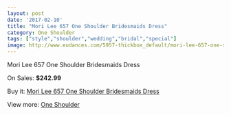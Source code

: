 ```yaml
---
layout: post
date: '2017-02-10'
title: "Mori Lee 657 One Shoulder Bridesmaids Dress"
category: One Shoulder
tags: ["style","shoulder","wedding","bridal","special"]
image: http://www.eudances.com/5957-thickbox_default/mori-lee-657-one-shoulder-bridesmaids-dress.jpg
---
```

Mori Lee 657 One Shoulder Bridesmaids Dress

On Sales: **$242.99**
<a href="https://www.eudances.com/en/one-shoulder/2112-mori-lee-657-one-shoulder-bridesmaids-dress.html"><amp-img layout="responsive" width="600" height="600" src="//www.eudances.com/5957-thickbox_default/mori-lee-657-one-shoulder-bridesmaids-dress.jpg" alt="Mori Lee 657 One Shoulder Bridesmaids Dress 0" /></a>

Buy it: [Mori Lee 657 One Shoulder Bridesmaids Dress](https://www.eudances.com/en/one-shoulder/2112-mori-lee-657-one-shoulder-bridesmaids-dress.html "Mori Lee 657 One Shoulder Bridesmaids Dress")

View more: [One Shoulder](https://www.eudances.com/en/23-one-shoulder "One Shoulder")